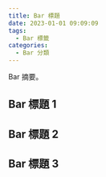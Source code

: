 ```yaml
---
title: Bar 標題
date: 2023-01-01 09:09:09
tags:
  - Bar 標籤
categories:
  - Bar 分類
---
```


Bar 摘要。

<!--more-->

## Bar 標題 1

## Bar 標題 2

## Bar 標題 3
